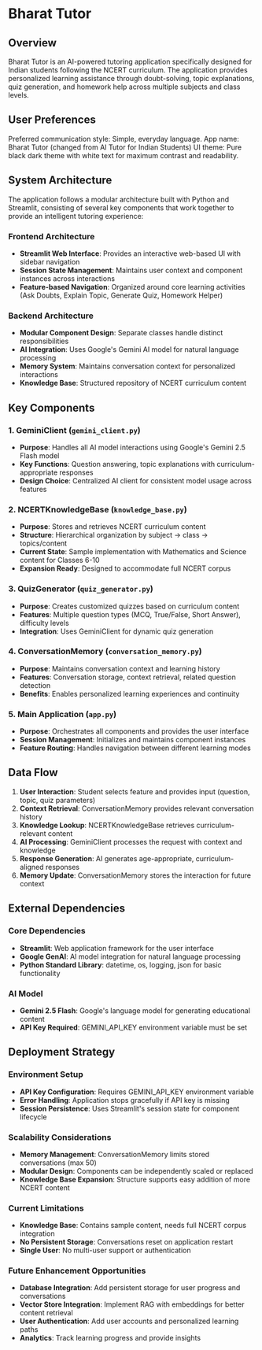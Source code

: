 # Bharat Tutor

## Overview

Bharat Tutor is an AI-powered tutoring application specifically designed for Indian students following the NCERT curriculum. The application provides personalized learning assistance through doubt-solving, topic explanations, quiz generation, and homework help across multiple subjects and class levels.

## User Preferences

Preferred communication style: Simple, everyday language.
App name: Bharat Tutor (changed from AI Tutor for Indian Students)
UI theme: Pure black dark theme with white text for maximum contrast and readability.

## System Architecture

The application follows a modular architecture built with Python and Streamlit, consisting of several key components that work together to provide an intelligent tutoring experience:

### Frontend Architecture
- **Streamlit Web Interface**: Provides an interactive web-based UI with sidebar navigation
- **Session State Management**: Maintains user context and component instances across interactions
- **Feature-based Navigation**: Organized around core learning activities (Ask Doubts, Explain Topic, Generate Quiz, Homework Helper)

### Backend Architecture
- **Modular Component Design**: Separate classes handle distinct responsibilities
- **AI Integration**: Uses Google's Gemini AI model for natural language processing
- **Memory System**: Maintains conversation context for personalized interactions
- **Knowledge Base**: Structured repository of NCERT curriculum content

## Key Components

### 1. GeminiClient (`gemini_client.py`)
- **Purpose**: Handles all AI model interactions using Google's Gemini 2.5 Flash model
- **Key Functions**: Question answering, topic explanations with curriculum-appropriate responses
- **Design Choice**: Centralized AI client for consistent model usage across features

### 2. NCERTKnowledgeBase (`knowledge_base.py`)
- **Purpose**: Stores and retrieves NCERT curriculum content
- **Structure**: Hierarchical organization by subject → class → topics/content
- **Current State**: Sample implementation with Mathematics and Science content for Classes 6-10
- **Expansion Ready**: Designed to accommodate full NCERT corpus

### 3. QuizGenerator (`quiz_generator.py`)
- **Purpose**: Creates customized quizzes based on curriculum content
- **Features**: Multiple question types (MCQ, True/False, Short Answer), difficulty levels
- **Integration**: Uses GeminiClient for dynamic quiz generation

### 4. ConversationMemory (`conversation_memory.py`)
- **Purpose**: Maintains conversation context and learning history
- **Features**: Conversation storage, context retrieval, related question detection
- **Benefits**: Enables personalized learning experiences and continuity

### 5. Main Application (`app.py`)
- **Purpose**: Orchestrates all components and provides the user interface
- **Session Management**: Initializes and maintains component instances
- **Feature Routing**: Handles navigation between different learning modes

## Data Flow

1. **User Interaction**: Student selects feature and provides input (question, topic, quiz parameters)
2. **Context Retrieval**: ConversationMemory provides relevant conversation history
3. **Knowledge Lookup**: NCERTKnowledgeBase retrieves curriculum-relevant content
4. **AI Processing**: GeminiClient processes the request with context and knowledge
5. **Response Generation**: AI generates age-appropriate, curriculum-aligned responses
6. **Memory Update**: ConversationMemory stores the interaction for future context

## External Dependencies

### Core Dependencies
- **Streamlit**: Web application framework for the user interface
- **Google GenAI**: AI model integration for natural language processing
- **Python Standard Library**: datetime, os, logging, json for basic functionality

### AI Model
- **Gemini 2.5 Flash**: Google's language model for generating educational content
- **API Key Required**: GEMINI_API_KEY environment variable must be set

## Deployment Strategy

### Environment Setup
- **API Key Configuration**: Requires GEMINI_API_KEY environment variable
- **Error Handling**: Application stops gracefully if API key is missing
- **Session Persistence**: Uses Streamlit's session state for component lifecycle

### Scalability Considerations
- **Memory Management**: ConversationMemory limits stored conversations (max 50)
- **Modular Design**: Components can be independently scaled or replaced
- **Knowledge Base Expansion**: Structure supports easy addition of more NCERT content

### Current Limitations
- **Knowledge Base**: Contains sample content, needs full NCERT corpus integration
- **No Persistent Storage**: Conversations reset on application restart
- **Single User**: No multi-user support or authentication

### Future Enhancement Opportunities
- **Database Integration**: Add persistent storage for user progress and conversations
- **Vector Store Integration**: Implement RAG with embeddings for better content retrieval
- **User Authentication**: Add user accounts and personalized learning paths
- **Analytics**: Track learning progress and provide insights
